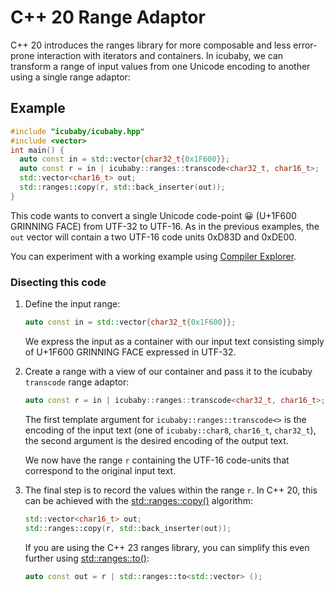 # C++ 20 Range Adaptor

C++ 20 introduces the ranges library for more composable and less error-prone interaction with iterators and containers. In icubaby, we can transform a range of input values from one Unicode encoding to another using a single range adaptor:

## Example

~~~cpp
#include "icubaby/icubaby.hpp"
#include <vector>
int main() {
  auto const in = std::vector{char32_t{0x1F600}};
  auto const r = in | icubaby::ranges::transcode<char32_t, char16_t>;
  std::vector<char16_t> out;
  std::ranges::copy(r, std::back_inserter(out));
}
~~~

This code wants to convert a single Unicode code-point 😀 (U+1F600 GRINNING FACE) from UTF-32 to UTF-16.
As in the previous examples, the `out` vector will contain a two UTF-16 code units 0xD83D and 0xDE00.

You can experiment with a working example using [Compiler Explorer](https://godbolt.org/z/z94x9dvh3).

### Disecting this code

1. Define the input range:

    ~~~cpp
    auto const in = std::vector{char32_t{0x1F600}};
    ~~~

    We express the input as a container with our input text consisting simply of U+1F600 GRINNING FACE expressed in UTF-32.

2. Create a range with a view of our container and pass it to the icubaby `transcode` range adaptor:

    ~~~cpp
    auto const r = in | icubaby::ranges::transcode<char32_t, char16_t>;
    ~~~

    The first template argument for `icubaby::ranges::transcode<>` is the encoding of the input text (one of `icubaby::char8`, `char16_t`, `char32_t`), the second argument is the desired encoding of the output text.

    We now have the range `r` containing the UTF-16 code-units that correspond to the original input text.

3. The final step is to record the values within the range `r`. In C++ 20, this can be achieved with the [std::ranges::copy()](https://en.cppreference.com/w/cpp/algorithm/ranges/copy) algorithm:

    ~~~cpp
    std::vector<char16_t> out;
    std::ranges::copy(r, std::back_inserter(out));
    ~~~

    If you are using the C++ 23 ranges library, you can simplify this even further using [std::ranges::to()](https://en.cppreference.com/w/cpp/ranges/to):

    ~~~cpp
    auto const out = r | std::ranges::to<std::vector> ();
    ~~~

